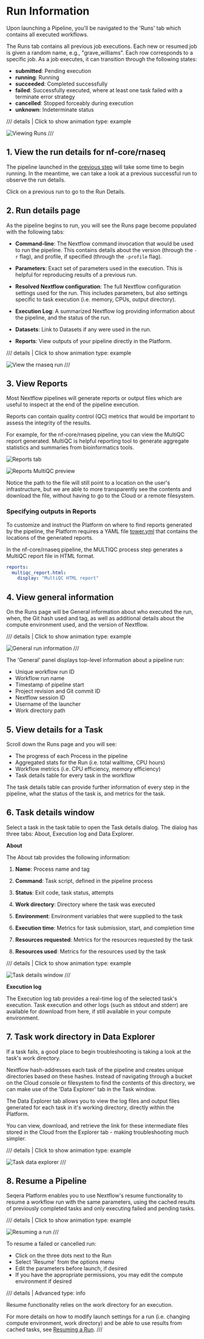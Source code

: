 # Run Information

Upon launching a Pipeline, you'll be navigated to the 'Runs' tab which contains all executed workflows. 

The Runs tab contains all previous job executions. Each new or resumed job is given a random name, e.g., "grave_williams". Each row corresponds to a specific job. As a job executes, it can transition through the following states:

- **submitted**: Pending execution
- **running**: Running
- **succeeded**: Completed successfully
- **failed**: Successfully executed, where at least one task failed with a terminate error strategy
- **cancelled**: Stopped forceably during execution
- **unknown**: Indeterminate status


/// details | Click to show animation
    type: example

![Viewing Runs](assets/sp-cloud-view-all-runs.gif)
///

## 1. View the run details for nf-core/rnaseq

The pipeline launched in the [previous step](./005_launching_pipelines.md) will take some time to begin running. In the meantime, we can take a look at a previous successful run to observe the run details.

Click on a previous run to go to the Run Details.

## 2. Run details page

As the pipeline begins to run, you will see the Runs page become populated with the following tabs:

- **Command-line**: The Nextflow command invocation that would be used to run the pipeline. This contains details about the version (through the `-r` flag), and profile, if specified (through the `-profile` flag).

- **Parameters**: Exact set of parameters used in the execution. This is helpful for reproducing results of a previous run.

- **Resolved Nextflow configuration**: The full Nextflow configuration settings used for the run. This includes parameters, but also settings specific to task execution (i.e. memory, CPUs, output directory).

- **Execution Log**: A summarized Nextflow log providing information about the pipeline, and the status of the run.

- **Datasets**: Link to Datasets if any were used in the run.

- **Reports**: View outputs of your pipeline directly in the Platform.


/// details | Click to show animation
    type: example

![View the rnaseq run](assets/sp-cloud-run-info.gif)
///

## 3. View Reports

Most Nextflow pipelines will generate reports or output files which are useful to inspect at the end of the pipeline execution. 

Reports can contain quality control (QC) metrics that would be important to assess the integrity of the results.

For example, for the nf-core/rnaseq pipeline, you can view the MultiQC report generated. MultiQC is helpful reporting tool to generate aggregate statistics and summaries from bioinformatics tools.

![Reports tab](assets/reports-tab.png)

![Reports MultiQC preview](assets/reports-preview.png)

Notice the path to the file will still point to a location on the user's infrastructure, but we are able to more transparently see the contents and download the file, without having to go to the Cloud or a remote filesystem.

### Specifying outputs in Reports

To customize and instruct the Platform on where to find reports generated by the pipeline, the Platform requires a YAML file [tower.yml](https://github.com/nf-core/rnaseq/blob/master/tower.yml) that contains the locations of the generated reports. 

In the nf-core/rnaseq pipeline, the MULTIQC process step generates a MultiQC report file in HTML format.

```yaml
reports:
  multiqc_report.html:
    display: "MultiQC HTML report"
```

## 4. View general information

On the Runs page will be General information about who executed the run, when, the Git hash used and tag, as well as additional details about the compute environment used, and the version of Nextflow.


/// details | Click to show animation
    type: example

![General run information](assets/general-run-details.gif)
///

The 'General' panel displays top-level information about a pipeline run:

- Unique workflow run ID
- Workflow run name
- Timestamp of pipeline start
- Project revision and Git commit ID
- Nextflow session ID
- Username of the launcher
- Work directory path

## 5. View details for a Task

Scroll down the Runs page and you will see:

- The progress of each Process in the pipeline
- Aggregated stats for the Run (i.e. total walltime, CPU hours)
- Workflow metrics (i.e. CPU efficiency, memory efficiency)
- Task details table for every task in the workflow

The task details table can provide further information of every step in the pipeline, what the status of the task is, and metrics for the task.

## 6. Task details window

Select a task in the task table to open the Task details dialog. The dialog has three tabs: About, Execution log and Data Explorer.

**About**

The About tab provides the following information:

1. **Name**: Process name and tag

2. **Command**: Task script, defined in the pipeline process

3. **Status**: Exit code, task status, attempts

4. **Work directory**: Directory where the task was executed

5. **Environment**: Environment variables that were supplied to the task

6. **Execution time**: Metrics for task submission, start, and completion time

7. **Resources requested**: Metrics for the resources requested by the task

8. **Resources used**: Metrics for the resources used by the task


/// details | Click to show animation
    type: example

![Task details window](assets/task-details.gif)
///

**Execution log**

The Execution log tab provides a real-time log of the selected task's execution. Task execution and other logs (such as stdout and stderr) are available for download from here, if still available in your compute environment.

## 7. Task work directory in Data Explorer

If a task fails, a good place to begin troubleshooting is taking a look at the task's work directory.

Nextflow hash-addresses each task of the pipeline and creates unique directories based on these hashes. Instead of navigating through a bucket on the Cloud console or filesystem to find the contents of this directory, we can make use of the 'Data Explorer' tab in the Task window.

The Data Explorer tab allows you to view the log files and output files generated for each task in it's working directory, directly within the Platform.

You can view, download, and retrieve the link for these intermediate files stored in the Cloud from the Explorer tab - making troubleshooting much simpler.


/// details | Click to show animation
    type: example

![Task data explorer](assets/sp-cloud-task-data-explorer.gif)
///

## 8. Resume a Pipeline

Seqera Platform enables you to use Nextflow's resume functionality to resume a workflow run with the same parameters, using the cached results of previously completed tasks and only executing failed and pending tasks.


/// details | Click to show animation
    type: example

![Resuming a run](assets/sp-cloud-resume-a-run.gif)
///

To resume a failed or cancelled run:

- Click on the three dots next to the Run
- Select 'Resume' from the options menu
- Edit the parameters before launch, if desired
- If you have the appropriate permissions, you may edit the compute environment if desired



/// details | Advanced
    type: info    

Resume functionality relies on the work directory for an execution. 
  
For more details on how to modify launch settings for a run (i.e. changing compute environment, work directory) and be able to use results from cached tasks, see [Resuming a Run](./resume_pipeline.md).
///